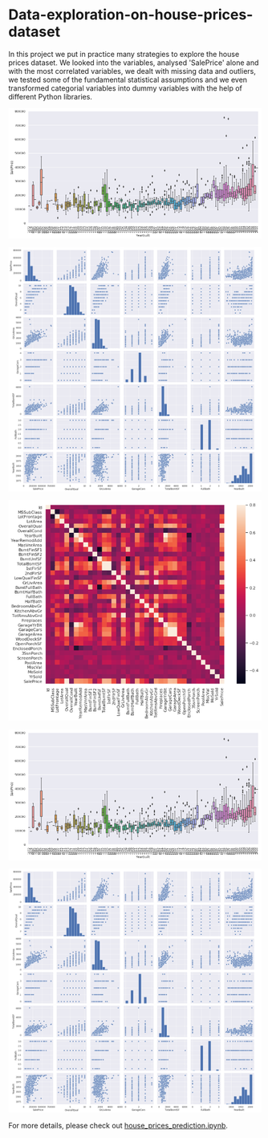 # Data-exploration-on-house-prices-dataset
In this project we put in practice many strategies to explore the house prices dataset. We looked into the variables, analysed 'SalePrice' alone and with the most correlated variables, we dealt with missing data and outliers, we tested some of the fundamental statistical assumptions and we even transformed categorial variables into dummy variables with the help of different Python libraries.


![yearbuild_vs_saleprice](https://github.com/LiLiu1118/Data-exploration-on-house-prices-dataset/blob/main/yearbuild_vs_saleprice.png)

![yearbuild_vs_saleprice](https://github.com/LiLiu1118/Data-exploration-on-house-prices-dataset/blob/main/scatter_plot.png)

![yearbuild_vs_saleprice](https://github.com/LiLiu1118/Data-exploration-on-house-prices-dataset/blob/main/correlation_matrix.png)

<p align="center">
  <img src="https://github.com/LiLiu1118/Data-exploration-on-house-prices-dataset/blob/main/yearbuild_vs_saleprice.png" />
</p>

<p align="center">
  <img src="https://github.com/LiLiu1118/Data-exploration-on-house-prices-dataset/blob/main/scatter_plot.png" />
</p>


For more details, please check out [house_prices_prediction.ipynb](https://github.com/LiLiu1118/Data-exploration-on-house-prices-dataset/blob/main/house_prices_prediction.ipynb).
